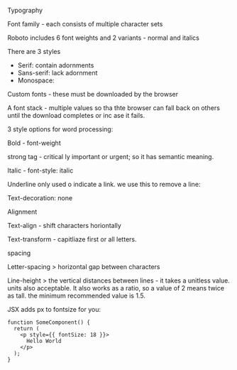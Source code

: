Typography



Font family - each consists of multiple character sets

Roboto includes 6 font weights and 2 variants - normal and italics

There are 3 styles

- Serif: contain adornments
- Sans-serif: lack adornment
- Monospace: 

Custom fonts - these must be downloaded by the browser

A font stack - multiple values so tha thte browser can fall back on others until the download completes or inc ase it fails.  

3 style options for word processing: 

Bold - font-weight

strong tag - critical ly important or urgent; so it has semantic meaning.

Italic - font-style: italic

Underline only used o indicate a link.  we use this to remove a line: 

Text-decoration: none

Alignment

Text-align - shift characters horiontally

Text-transform - capitliaze first or all letters.

spacing

Letter-spacing > horizontal gap between characters

Line-height > the vertical distances between lines - it takes a unitless value.  units also acceptable.  It also works as a ratio, so a value of 2 means twice as tall.  the minimum recommended value is 1.5.  

JSX adds px to fontsize for you: 

```
function SomeComponent() {
  return (
    <p style={{ fontSize: 18 }}>
      Hello World
    </p>
  );
}
```

